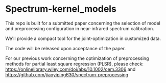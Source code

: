 # Spectrum-kernel_models

This repo is built for a submitted paper concerning the selection of model and preprocessing configuration in near-infrared spectrum calibration.

We'll provide a compact tool for the joint-optimization in customized data.

The code will be released upon acceptance of the paper.

For our previous work concerning the optimization of preprocessing methods for partial least square regression (PLSR), please check:
https://onlinelibrary.wiley.com/doi/abs/10.1002/cem.3306 and https://github.com/jiaoyiping630/spectrum-preprocessing
